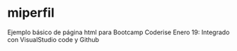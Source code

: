 # miperfil
Ejemplo básico de página html para Bootcamp Coderise
Enero 19: Integrado con VisualStudio code y Github 
